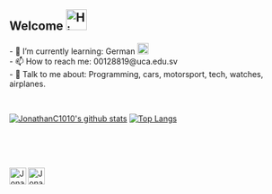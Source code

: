 ## Welcome <img alt='Hi' width="37" src="https://www.flaticon.com/svg/static/icons/svg/27/27287.svg">


<p>
- 🌱 I’m currently learning:  German <img alt="" width="20" src="https://www.flaticon.com/svg/static/icons/svg/2105/2105658.svg" />
  <br/>
- 📫 How to reach me: 00128819@uca.edu.sv
  <br/>
- 💬 Talk to me about: Programming, cars, motorsport, tech, watches, airplanes.
  </p>

<br/>



[![JonathanC1010's github stats](https://github-readme-stats.vercel.app/api?username=JonathanC1010&count_private=true&show_icons=true&theme=blue-green)](https://github.com/anuraghazra/github-readme-stats)
[![Top Langs](https://github-readme-stats.vercel.app/api/top-langs/?username=JonathanC1010&layout=compact&theme=blue-green)](https://github.com/anuraghazra/github-readme-stats)


  <br/><br/><br/>


<a href="https://www.instagram.com/jonathanc1010/">
  <img align="left" alt="JonathanC1010's Instagram" width="30px" src="https://cdn-icons-png.flaticon.com/512/174/174855.png" />
</a>
<a href="https://www.paypal.me/JonC15">
  <img align="left" alt="JonathanC1010's Paypal" width="30px" src="https://cdn-icons-png.flaticon.com/512/888/888870.png" />
</a>
